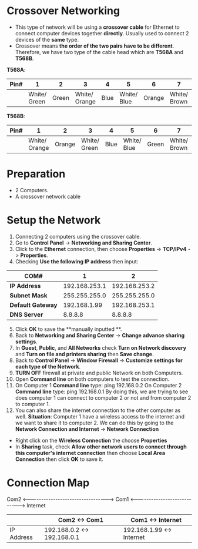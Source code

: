 # Crossover Networking
- This type of network will be using a **crossover cable** for Ethernet to connect computer devices  together **directly**.  Usually used to connect 2 devices of the **same** type.
- Crossover means **the order of the two pairs have to be different**. Therefore, we have two type of the cable head which are **T568A** and **T568B**.

**T568A**:

|Pin#|  1|  2|  3|  4|  5|  6|  7|  8|
|----|---|---|---|---|---|---|---|---|
|   |White/ Green| Green | White/ Orange| Blue| White/ Blue| Orange| White/ Brown|Brown|

**T568B**:

|Pin#|  1|  2|  3|  4|  5|  6|  7|  8|
|----|---|---|---|---|---|---|---|---|
|   |White/ Orange| Orange | White/ Green| Blue| White/ Blue| Green| White/ Brown|Brown|

# Preparation
- 2 Computers.
- A crossover network cable

# Setup the Network
1. Connecting 2 computers using the crossover cable.
2. Go to **Control Panel** -> **Networking and Sharing Center**.
3. Click to the **Ethernet** connection, then choose **Properties** -> **TCP/IPv4** -> **Properties**.
4. Checking **Use the following IP address** then input:

|COM#|1 |2 |
|--|--|--|
|**IP Address**|192.168.253.1| 192.168.253.2|
| **Subnet Mask** |255.255.255.0| 255.255.255.0|
|**Default Gateway**|192.168.1.99|192.168.253.1|
|**DNS Server**|8.8.8.8|8.8.8.8|
5. Click **OK** to save the **manually inputted **.
6. Back to **Networking and Sharing Center** -> **Change advance sharing settings**.
7. In **Guest**, **Public**, and **All Networks** check **Turn on Network discovery** and **Turn on file and printers sharing** then **Save change**.
8. Back to **Control Panel** -> **Window Firewall** -> **Customize settings for each type of the Network**.
9. **TURN OFF** firewall at private and public Network on both Computers.
10. Open **Command line** on both computers to test the connection.
11. On Computer 1 **Command line** type:
	ping 192.168.0.2
	  On Computer 2 **Command line** type:
	ping 192.168.0.1
	By doing this, we are trying to see does computer 1 can connect to computer 2 or not and from computer 2 to computer 1.
12. You can also share the internet connection to the other computer as well.
**Situation**: Computer 1 have a wireless access to the internet and we want to share it to computer 2. We can do this by going to the **Network Connection and Internet** -> **Network Connection**
+ Right click on the **Wireless Connection** the choose **Properties**
+ In **Sharing** task, check **Allow other network users to connect through this computer's internet connection** then choose **Local Area Connection** then click **OK** to save it.

# Connection Map

Com2  <---------------------------------> Com1 <----------------------------> Internet

|  |  Com2  <-> Com1 | Com1 <-> Internet |
|--|--|--|
| IP Address | 192.168.0.2 <-> 192.168.0.1 | 192.168.1.99 <-> Internet|
